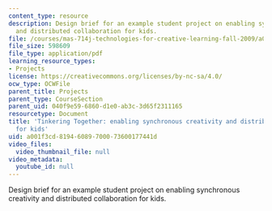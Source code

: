 ```yaml
---
content_type: resource
description: Design brief for an example student project on enabling synchronous creativity
  and distributed collaboration for kids.
file: /courses/mas-714j-technologies-for-creative-learning-fall-2009/a001f3cd81946089700073600177441d_MITMAS_714JF09_pro_xbrief4.pdf
file_size: 598609
file_type: application/pdf
learning_resource_types:
- Projects
license: https://creativecommons.org/licenses/by-nc-sa/4.0/
ocw_type: OCWFile
parent_title: Projects
parent_type: CourseSection
parent_uid: 040f9e59-6860-d1e0-ab3c-3d65f2311165
resourcetype: Document
title: 'Tinkering Together: enabling synchronous creativity and distributed collaboration
  for kids'
uid: a001f3cd-8194-6089-7000-73600177441d
video_files:
  video_thumbnail_file: null
video_metadata:
  youtube_id: null
---
```

Design brief for an example student project on enabling synchronous creativity and distributed collaboration for kids.
